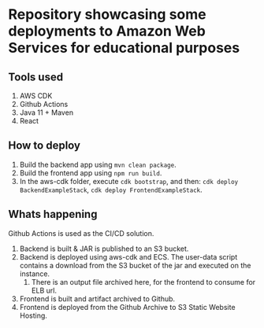 # Repository showcasing some deployments to Amazon Web Services for educational purposes

## Tools used

1. AWS CDK
1. Github Actions
1. Java 11 + Maven
1. React

## How to deploy
1. Build the backend app using `mvn clean package`.
1. Build the frontend app using `npm run build`.
1. In the aws-cdk folder, execute `cdk bootstrap`, and then: `cdk deploy BackendExampleStack`, `cdk deploy FrontendExampleStack`.

## Whats happening

Github Actions is used as the CI/CD solution.  
1. Backend is built & JAR is published to an S3 bucket.
1. Backend is deployed using aws-cdk and ECS. The user-data script contains a download from the S3 bucket of the jar and executed on the instance.
    1. There is an output file archived here, for the frontend to consume for ELB url.
1. Frontend is built and artifact archived to Github.
1. Frontend is deployed from the Github Archive to S3 Static Website Hosting.
